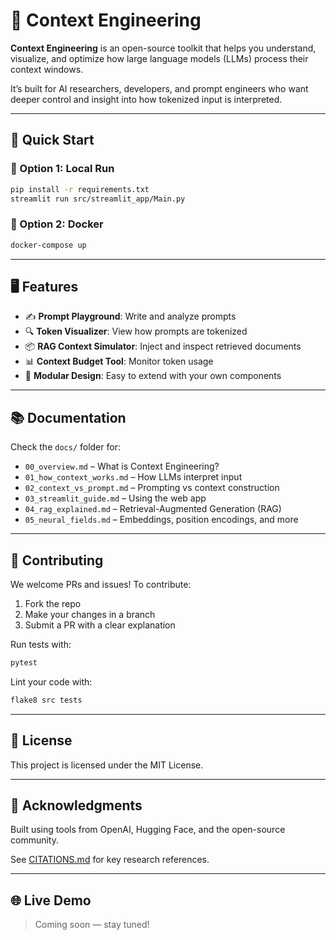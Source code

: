# 🧠 Context Engineering

**Context Engineering** is an open-source toolkit that helps you understand, visualize, and optimize how large language models (LLMs) process their context windows.

It’s built for AI researchers, developers, and prompt engineers who want deeper control and insight into how tokenized input is interpreted.

---

## 🚀 Quick Start

### 🔧 Option 1: Local Run

```bash
pip install -r requirements.txt
streamlit run src/streamlit_app/Main.py
```

### 🐳 Option 2: Docker

```bash
docker-compose up
```

---

## 🖥 Features

* ✍️ **Prompt Playground**: Write and analyze prompts
* 🔍 **Token Visualizer**: View how prompts are tokenized
* 📦 **RAG Context Simulator**: Inject and inspect retrieved documents
* 📊 **Context Budget Tool**: Monitor token usage
* 🧪 **Modular Design**: Easy to extend with your own components

---

## 📚 Documentation

Check the `docs/` folder for:

* `00_overview.md` – What is Context Engineering?
* `01_how_context_works.md` – How LLMs interpret input
* `02_context_vs_prompt.md` – Prompting vs context construction
* `03_streamlit_guide.md` – Using the web app
* `04_rag_explained.md` – Retrieval-Augmented Generation (RAG)
* `05_neural_fields.md` – Embeddings, position encodings, and more

---

## 🤝 Contributing

We welcome PRs and issues! To contribute:

1. Fork the repo
2. Make your changes in a branch
3. Submit a PR with a clear explanation

Run tests with:

```bash
pytest
```

Lint your code with:

```bash
flake8 src tests
```

---

## 📄 License

This project is licensed under the MIT License.

---

## 🙏 Acknowledgments

Built using tools from OpenAI, Hugging Face, and the open-source community.

See [CITATIONS.md](CITATIONS.md) for key research references.

---

## 🌐 Live Demo

> Coming soon — stay tuned!
